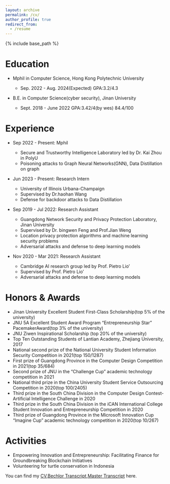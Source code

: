 ```yaml
---
layout: archive
permalink: /cv/
author_profile: true
redirect_from:
  - /resume
---
```


{% include base_path %}


Education
======
* Mphil in Computer Science, Hong Kong Polytechnic University
  * Sep. 2022 - Aug. 2024(Expected)  GPA:3.2/4.3

* B.E. in Computer Science(cyber security), Jinan University
  * Sept. 2018 - June 2022    GPA:3.42/4(by wes) 84.4/100


Experience
======
* Sep 2022 - Present: Mphil
  *  Secure and Trustworthy Intelligence Laboratory led by Dr. Kai Zhou in PolyU
  *  Poisoning attacks to Graph Neural Networks(GNN), Data Distillation on graph
* Jun 2023 - Present: Research Intern
    * University of Illinois Urbana-Champaign 
    * Supervised by Dr.haohan Wang
    * Defense for backdoor attacks to Data Distillation
* Sep 2019 - Jul 2022: Research Assistant  
    * Guangdong Network Security and Privacy Protection Laboratory, Jinan University
    * Supervised by Dr. bingwen Feng and Prof.Jian Weng 
    * Location privacy protection algorithms and machine learning security problems
    * Adversarial attacks and defense to deep learning models

* Nov 2020 - Mar 2021: Research Assistant  
    * Cambridge AI research group led by Prof. Pietro Lio’
    * Supervised by Prof. Pietro Lio’
    * Adversarial attacks and defense to deep learning models

       
Honors & Awards
=====
* Jinan University Excellent Student First-Class Scholarship(top 5% of the university)
* JNU 5A Excellent Student Award Program “Entrepreneurship Star” PacemakerAward(top 3% of the university)
* JNU Ziwen Inspirational Scholarship (top 20% of the university)
* Top Ten Outstanding Students of Lantian Academy, Zhejiang University, 2017
* National second prize of the National University Student Information Security Competition in 2021(top 150/1287)
* First prize of Guangdong Province in the Computer Design Competition in 2021(top 35/684)
* Second prize of JNU in the “Challenge Cup” academic technology competition in 2021
* National third prize in the China University Student Service Outsourcing Competition in 2020(top 100/2405)
* Third prize in the South China Division in the Computer Design Contest-Artificial Intelligence Challenge in 2020
* Third prize in the South China Division in the iCAN International College Student Innovation and Entrepreneurship 
Competition in 2020
* Third prize of Guangdong Province in the Microsoft Innovation Cup “Imagine Cup” academic technology competition in
2020(top 10/267)
  
Activities
=====
* Empowering Innovation and Entrepreneurship: Facilitating Finance for Groundbreaking Blockchain Initiatives
* Volunteering for turtle conservation in Indonesia


You can find my [CV](https://github.com/judy12345/Yuwei.github.io/blob/master/files/HANYuwei_CV.pdf),[Bechlor Transcript](https://github.com/judy12345/Yuwei.github.io/blob/master/files/bechlor_transcript.pdf),[Master Transcript](https://github.com/judy12345/Yuwei.github.io/blob/master/files/master-transcript.pdf) here. 


<!--
Education
======
* B.S. in GitHub, GitHub University, 2012
* M.S. in Jekyll, GitHub University, 2014
* Ph.D in Version Control Theory, GitHub University, 2018 (expected)

Work experience
======
* Summer 2015: Research Assistant
  * Github University
  * Duties included: Tagging issues
  * Supervisor: Professor Git

* Fall 2015: Research Assistant
  * Github University
  * Duties included: Merging pull requests
  * Supervisor: Professor Hub
  
Skills
======
* Skill 1
* Skill 2
  * Sub-skill 2.1
  * Sub-skill 2.2
  * Sub-skill 2.3
* Skill 3

Publications
======
  <ul>{% for post in site.publications %}
    {% include archive-single-cv.html %}
  {% endfor %}</ul>
  
Talks
======
  <ul>{% for post in site.talks %}
    {% include archive-single-talk-cv.html %}
  {% endfor %}</ul>
  
Teaching
======
  <ul>{% for post in site.teaching %}
    {% include archive-single-cv.html %}
  {% endfor %}</ul>
  
Service and leadership
======
* Currently signed in to 43 different slack teams
-->
